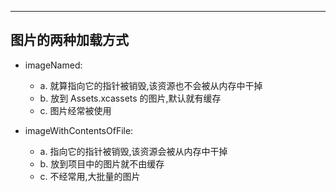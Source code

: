 

-----

## 图片的两种加载方式
- imageNamed:
  - a. 就算指向它的指针被销毁,该资源也不会被从内存中干掉
  - b. 放到 Assets.xcassets 的图片,默认就有缓存
  - c. 图片经常被使用
 
- imageWithContentsOfFile:
  - a. 指向它的指针被销毁,该资源会被从内存中干掉
  - b. 放到项目中的图片就不由缓存
  - c. 不经常用,大批量的图片


